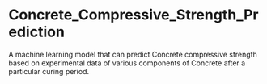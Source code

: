 # Concrete_Compressive_Strength_Prediction
A machine learning model that can predict Concrete compressive strength based on experimental data of various components of Concrete after a particular curing period.
